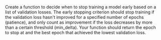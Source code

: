 Create a function to decide when to stop training a model early based on a list of validation losses. The early stopping criterion should stop training if the validation loss hasn't improved for a specified number of epochs (patience), and only count as improvement if the loss decreases by more than a certain threshold (min_delta). Your function should return the epoch to stop at and the best epoch that achieved the lowest validation loss.
